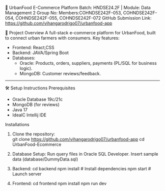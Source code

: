 🛒 UrbanFood E-Commerce Platform
Batch: HNDSE24.2F | Module: Data Management 2
Group No: 
Members:COHNDSE242F-053, COHNDSE242F-054, COHNDSE242F-055, COHNDSE242F-072
GitHub Submission Link: https://github.com/vihangarodrigo07/urbanfood-app

📌 Project Overview
A full-stack e-commerce platform for UrbanFood, built to connect urban farmers with consumers. Key features:  
- Frontend: React,CSS 
- Backend: JAVA/Spring Boot
- Databases:  
  - Oracle: Products, orders, suppliers, payments (PL/SQL for business logic).  
  - MongoDB: Customer reviews/feedback.  

---

🛠 Setup Instructions
Prerequisites
- Oracle Database 19c/21c  
- MongoDB (for reviews)  
- Java 17
- IdealC Intellij IDE

Installations
1. Clone the repository:  
   git clone https://github.com/vihangarodrigo07/urbanfood-app
   cd UrbanFood-Ecommerce

2. Database Setup:
    Run query files in Oracle SQL Developer.
    Insert sample data (database/DummyData.sql)

3. Backend:
    cd backend
    npm install    # Install dependencies
    npm start     # Launch server

4. Frontend:
    cd frontend
    npm install
    npm run dev